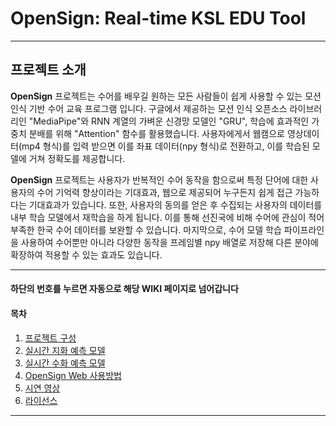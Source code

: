 # OpenSign: Real-time KSL EDU Tool

---

## 프로젝트 소개

**OpenSign** 프로젝트는 수어를 배우길 원하는 모든 사람들이 쉽게 사용할 수 있는 모션인식 기반 수어 교육 프로그램 입니다.
구글에서 제공하는 모션 인식 오픈소스 라이브러리인 "MediaPipe"와 RNN 계열의 가벼운 신경망 모델인 "GRU", 학습에 효과적인 가중치 분배를 위해 "Attention" 함수를 활용했습니다.
사용자에게서 웹캠으로 영상데이터(mp4 형식)를 입력 받으면 이를 좌표 데이터(npy 형식)로 전환하고, 이를 학습된 모델에 거쳐 정확도를 제공합니다. 

**OpenSign** 프로젝트는 사용자가 반복적인 수어 동작을 함으로써 특정 단어에 대한 사용자의 수어 기억력 향상이라는 기대효과, 웹으로 제공되어 누구든지 쉽게 접근 가능하다는 기대효과가 있습니다. 
또한, 사용자의 동의를 얻은 후 수집되는 사용자의 데이터를 내부 학습 모델에서 재학습을 하게 됩니다. 이를 통해 선진국에 비해 수어에 관심이 적어 부족한 한국 수어 데이터를 보완할 수 있습니다. 
마지막으로, 수어 모델 학습 파이프라인을 사용하여 수어뿐만 아니라 다양한 동작을 프레임별 npy 배열로 저장해 다른 분야에 확장하여 적용할 수 있는 효과도 있습니다.

---
#### **하단의 번호를 누르면 자동으로 해당 WIKI 페이지로 넘어갑니다**

#### **목차**
1. [프로젝트 구성](https://github.com/jhparktime/OpenSign/wiki/1.-%ED%94%84%EB%A1%9C%EC%A0%9D%ED%8A%B8-%EA%B5%AC%EC%84%B1)
2. [실시간 지화 예측 모델](https://github.com/jhparktime/OpenSign/wiki/2.-%EC%8B%A4%EC%8B%9C%EA%B0%84-%EC%A7%80%ED%99%94-%EC%98%88%EC%B8%A1-%EB%AA%A8%EB%8D%B8)
3. [실시간 수화 예측 모델](https://github.com/jhparktime/OpenSign/wiki/3.-%EC%8B%A4%EC%8B%9C%EA%B0%84-%EC%88%98%ED%99%94-%EC%98%88%EC%B8%A1-%EB%AA%A8%EB%8D%B8)
4. [OpenSign Web 사용방법](https://github.com/jhparktime/OpenSign/wiki/4.-OpenSign-Web-%EC%82%AC%EC%9A%A9%EB%B0%A9%EB%B2%95)
5. [시연 영상](https://github.com/jhparktime/OpenSign/wiki/5.-%EC%8B%9C%EC%97%B0%EC%98%81%EC%83%81)
6. [라이선스](https://github.com/jhparktime/OpenSign/wiki/6.-%EB%9D%BC%EC%9D%B4%EC%84%A0%EC%8A%A4)

---
